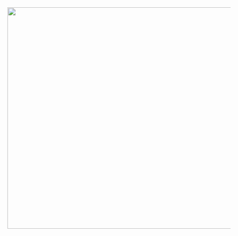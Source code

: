         
<div id="header" align="center">
  <img src="https://media.giphy.com/media/0r3XcyvGwNtoOVAQA2/giphy.gif" width="1500" height="500" />
</div>

<!--
**FedorSannikov1988/FedorSannikov1988** is a ✨ _special_ ✨ repository because its `README.md` (this file) appears on your GitHub profile.

Here are some ideas to get you started:

- 🔭 I’m currently working on ...
- 🌱 I’m currently learning ...
- 👯 I’m looking to collaborate on ...
- 🤔 I’m looking for help with ...
- 💬 Ask me about ...
- 📫 How to reach me: ...
- 😄 Pronouns: ...
- ⚡ Fun fact: ...
-->
